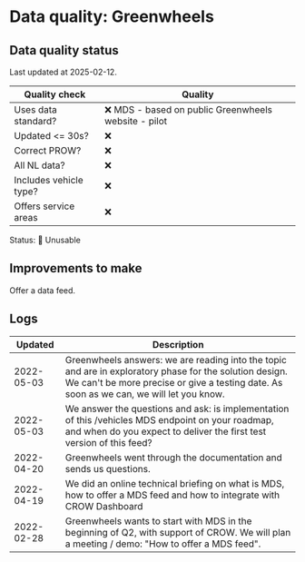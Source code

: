 # Data quality: Greenwheels

## Data quality status

Last updated at 2025-02-12.

| **Quality check**           | **Quality**
| --                          | --          |
| Uses data standard?         | ❌ MDS - based on public Greenwheels website - pilot
| Updated <= 30s?             | ❌
| Correct PROW?               | ❌
| All NL data?                | ❌
| Includes vehicle type?      | ❌
| Offers service areas        | ❌

Status: 🔴 Unusable

## Improvements to make

Offer a data feed.

## Logs

| Updated    | Description
| ----       | ---
| 2022-05-03 | Greenwheels answers: we are reading into the topic and are in exploratory phase for the solution design. We can't be more precise or give a testing date. As soon as we can, we will let you know.
| 2022-05-03 | We answer the questions and ask: is implementation of this /vehicles MDS endpoint on your roadmap, and when do you expect to deliver the first test version of this feed?
| 2022-04-20 | Greenwheels went through the documentation and sends us questions.
| 2022-04-19 | We did an online technical briefing on what is MDS, how to offer a MDS feed and how to integrate with CROW Dashboard
| 2022-02-28 | Greenwheels wants to start with MDS in the beginning of Q2, with support of CROW. We will plan a meeting / demo: "How to offer a MDS feed".
